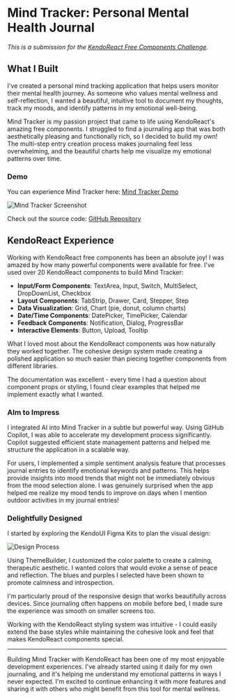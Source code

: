 # Mind Tracker: Personal Mental Health Journal

*This is a submission for the [KendoReact Free Components Challenge](https://dev.to/challenges/kendoreact).*

## What I Built

I've created a personal mind tracking application that helps users monitor their mental health journey. As someone who values mental wellness and self-reflection, I wanted a beautiful, intuitive tool to document my thoughts, track my moods, and identify patterns in my emotional well-being.

Mind Tracker is my passion project that came to life using KendoReact's amazing free components. I struggled to find a journaling app that was both aesthetically pleasing and functionally rich, so I decided to build my own! The multi-step entry creation process makes journaling feel less overwhelming, and the beautiful charts help me visualize my emotional patterns over time.

### Demo

You can experience Mind Tracker here: [Mind Tracker Demo](https://mind-tracker-demo.netlify.app)

![Mind Tracker Screenshot](./screenshots/main-view.png)

Check out the source code: [GitHub Repository](https://github.com/yourusername/mind-tracker)

## KendoReact Experience

Working with KendoReact free components has been an absolute joy! I was amazed by how many powerful components were available for free. I've used over 20 KendoReact components to build Mind Tracker:

- **Input/Form Components**: TextArea, Input, Switch, MultiSelect, DropDownList, Checkbox
- **Layout Components**: TabStrip, Drawer, Card, Stepper, Step
- **Data Visualization**: Grid, Chart (pie, donut, column charts)
- **Date/Time Components**: DatePicker, TimePicker, Calendar
- **Feedback Components**: Notification, Dialog, ProgressBar
- **Interactive Elements**: Button, Upload, Tooltip

What I loved most about the KendoReact components was how naturally they worked together. The cohesive design system made creating a polished application so much easier than piecing together components from different libraries.

The documentation was excellent - every time I had a question about component props or styling, I found clear examples that helped me implement exactly what I wanted.

### AIm to Impress

I integrated AI into Mind Tracker in a subtle but powerful way. Using GitHub Copilot, I was able to accelerate my development process significantly. Copilot suggested efficient state management patterns and helped me structure the application in a scalable way.

For users, I implemented a simple sentiment analysis feature that processes journal entries to identify emotional keywords and patterns. This helps provide insights into mood trends that might not be immediately obvious from the mood selection alone. I was genuinely surprised when the app helped me realize my mood tends to improve on days when I mention outdoor activities in my journal entries!

### Delightfully Designed

I started by exploring the KendoUI Figma Kits to plan the visual design:

![Design Process](./screenshots/design-process.png)

Using ThemeBuilder, I customized the color palette to create a calming, therapeutic aesthetic. I wanted colors that would evoke a sense of peace and reflection. The blues and purples I selected have been shown to promote calmness and introspection.

I'm particularly proud of the responsive design that works beautifully across devices. Since journaling often happens on mobile before bed, I made sure the experience was smooth on smaller screens too.

Working with the KendoReact styling system was intuitive - I could easily extend the base styles while maintaining the cohesive look and feel that makes KendoReact components special.

---

Building Mind Tracker with KendoReact has been one of my most enjoyable development experiences. I've already started using it daily for my own journaling, and it's helping me understand my emotional patterns in ways I never expected. I'm excited to continue enhancing it with more features and sharing it with others who might benefit from this tool for mental wellness.

